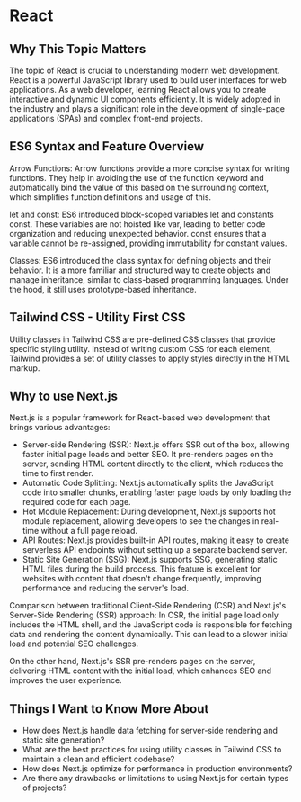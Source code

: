 # React

## Why This Topic Matters
The topic of React is crucial to understanding modern web development. React is a powerful JavaScript library used to build user interfaces for web applications. As a web developer, learning React allows you to create interactive and dynamic UI components efficiently. It is widely adopted in the industry and plays a significant role in the development of single-page applications (SPAs) and complex front-end projects.

## ES6 Syntax and Feature Overview
Arrow Functions: Arrow functions provide a more concise syntax for writing functions. They help in avoiding the use of the function keyword and automatically bind the value of this based on the surrounding context, which simplifies function definitions and usage of this.

let and const: ES6 introduced block-scoped variables let and constants const. These variables are not hoisted like var, leading to better code organization and reducing unexpected behavior. const ensures that a variable cannot be re-assigned, providing immutability for constant values.

Classes: ES6 introduced the class syntax for defining objects and their behavior. It is a more familiar and structured way to create objects and manage inheritance, similar to class-based programming languages. Under the hood, it still uses prototype-based inheritance.

## Tailwind CSS - Utility First CSS
Utility classes in Tailwind CSS are pre-defined CSS classes that provide specific styling utility. Instead of writing custom CSS for each element, Tailwind provides a set of utility classes to apply styles directly in the HTML markup.

## Why to use Next.js
Next.js is a popular framework for React-based web development that brings various advantages:

- Server-side Rendering (SSR): Next.js offers SSR out of the box, allowing faster initial page loads and better SEO. It pre-renders pages on the server, sending HTML content directly to the client, which reduces the time to first render.
- Automatic Code Splitting: Next.js automatically splits the JavaScript code into smaller chunks, enabling faster page loads by only loading the required code for each page.
- Hot Module Replacement: During development, Next.js supports hot module replacement, allowing developers to see the changes in real-time without a full page reload.
- API Routes: Next.js provides built-in API routes, making it easy to create serverless API endpoints without setting up a separate backend server.
- Static Site Generation (SSG): Next.js supports SSG, generating static HTML files during the build process. This feature is excellent for websites with content that doesn't change frequently, improving performance and reducing the server's load.

Comparison between traditional Client-Side Rendering (CSR) and Next.js's Server-Side Rendering (SSR) approach:
In CSR, the initial page load only includes the HTML shell, and the JavaScript code is responsible for fetching data and rendering the content dynamically. This can lead to a slower initial load and potential SEO challenges.

On the other hand, Next.js's SSR pre-renders pages on the server, delivering HTML content with the initial load, which enhances SEO and improves the user experience.

## Things I Want to Know More About
- How does Next.js handle data fetching for server-side rendering and static site generation?
- What are the best practices for using utility classes in Tailwind CSS to maintain a clean and efficient codebase?
- How does Next.js optimize for performance in production environments?
- Are there any drawbacks or limitations to using Next.js for certain types of projects?
